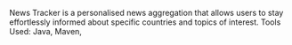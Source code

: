 News Tracker is a personalised news aggregation that allows users to stay effortlessly informed about specific
countries and topics of interest.
Tools Used: Java, Maven,
